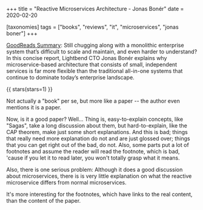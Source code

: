 +++
title = "Reactive Microservices Architecture - Jonas Bonér"
date = 2020-02-20

[taxonomies]
tags = ["books", "reviews", "it", "microservices", "jonas boner"]
+++

[GoodReads Summary](https://www.goodreads.com/book/show/29630482-reactive-microservices-architecture):
Still chugging along with a monolithic enterprise system that’s difficult to
scale and maintain, and even harder to understand? In this concise report,
Lightbend CTO Jonas Bonér explains why microservice-based architecture that
consists of small, independent services is far more flexible than the
traditional all-in-one systems that continue to dominate today’s enterprise
landscape.

<!-- more -->

{{ stars(stars=1) }}

Not actually a "book" per se, but more like a paper -- the author even
mentions it is a paper.

Now, is it a good paper? Well... Thing is, easy-to-explain concepts, like
"Sagas", take a long discussion about them, but hard-to-explain, like the CAP
theorem, make just some short explanations. And this is bad; things that
really need more explanation do not and are just glossed over; things that you
can get right out of the bad, do not. Also, some parts put a lot of footnotes
and assume the reader will read the footnote, which is bad, 'cause if you let
it to read later, you won't totally grasp what it means.

Also, there is one serious problem: Although it does a good discussion about
microservices, there is is very little explanation on what the reactive
microservice differs from normal microservices.

It's more interesting for the footnotes, which have links to the real content,
than the content of the paper.
